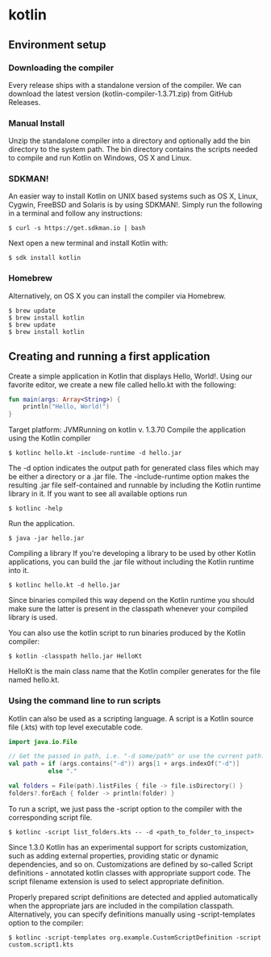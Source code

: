 # kotlin

## Environment setup

### Downloading the compiler
Every release ships with a standalone version of the compiler. We can download the latest version (kotlin-compiler-1.3.71.zip) from GitHub Releases.

### Manual Install
Unzip the standalone compiler into a directory and optionally add the bin directory to the system path. The bin directory contains the scripts needed to compile and run Kotlin on Windows, OS X and Linux.

### SDKMAN!
An easier way to install Kotlin on UNIX based systems such as OS X, Linux, Cygwin, FreeBSD and Solaris is by using SDKMAN!. Simply run the following in a terminal and follow any instructions:
```
$ curl -s https://get.sdkman.io | bash
```
Next open a new terminal and install Kotlin with:
```
$ sdk install kotlin
```
### Homebrew
Alternatively, on OS X you can install the compiler via Homebrew.
```
$ brew update
$ brew install kotlin
$ brew update
$ brew install kotlin
```

## Creating and running a first application
Create a simple application in Kotlin that displays Hello, World!. Using our favorite editor, we create a new file called hello.kt with the following:
``` kt
fun main(args: Array<String>) {
    println("Hello, World!")
}
```

Target platform: JVMRunning on kotlin v. 1.3.70
Compile the application using the Kotlin compiler
```
$ kotlinc hello.kt -include-runtime -d hello.jar
```

The -d option indicates the output path for generated class files which may be either a directory or a .jar file. The -include-runtime option makes the resulting .jar file self-contained and runnable by including the Kotlin runtime library in it. If you want to see all available options run
```
$ kotlinc -help
```

Run the application.
```
$ java -jar hello.jar
```

Compiling a library
If you're developing a library to be used by other Kotlin applications, you can build the .jar file without including the Kotlin runtime into it.
```
$ kotlinc hello.kt -d hello.jar
```

Since binaries compiled this way depend on the Kotlin runtime you should make sure the latter is present in the classpath whenever your compiled library is used.

You can also use the kotlin script to run binaries produced by the Kotlin compiler:
```
$ kotlin -classpath hello.jar HelloKt
```

HelloKt is the main class name that the Kotlin compiler generates for the file named hello.kt.

### Using the command line to run scripts
Kotlin can also be used as a scripting language. A script is a Kotlin source file (.kts) with top level executable code.

``` kts
import java.io.File

// Get the passed in path, i.e. "-d some/path" or use the current path.
val path = if (args.contains("-d")) args[1 + args.indexOf("-d")]
           else "."

val folders = File(path).listFiles { file -> file.isDirectory() }
folders?.forEach { folder -> println(folder) }
```

To run a script, we just pass the -script option to the compiler with the corresponding script file.
```
$ kotlinc -script list_folders.kts -- -d <path_to_folder_to_inspect>
```

Since 1.3.0 Kotlin has an experimental support for scripts customization, such as adding external properties, providing static or dynamic dependencies, and so on. Customizations are defined by so-called Script definitions - annotated kotlin classes with appropriate support code. The script filename extension is used to select appropriate definition.

Properly prepared script definitions are detected and applied automatically when the appropriate jars are included in the compilation classpath. Alternatively, you can specify definitions manually using -script-templates option to the compiler:
```
$ kotlinc -script-templates org.example.CustomScriptDefinition -script custom.script1.kts
```
